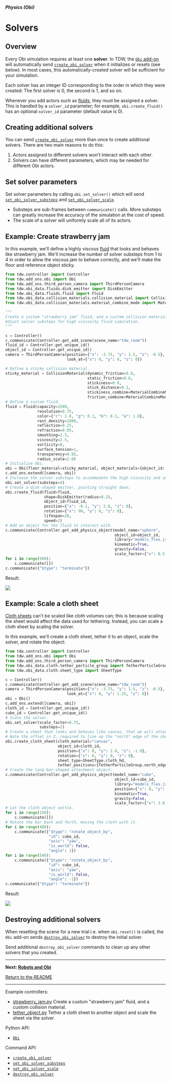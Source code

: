 ##### Physics (Obi)

# Solvers

## Overview

Every Obi simulation requires at least one **solver**. In TDW, the [`Obi` add-on](../../python/add_ons/obi.md) will automatically send [`create_obi_solver`](../../api/command_api.md#create_obi_solver) when it initializes or resets (see below). In most cases, this automatically-created solver will be sufficient for your simulation.

Each solver has an integer ID corresponding to the order in which they were created:  The first solver is 0, the second is 1, and so on. 

Whenever you add actors such as [fluids](fluids.md), they must be assigned a solver. This is handled by a `solver_id` parameter; for example, `obi.create_fluid()` has an optional `solver_id` parameter (default value is 0).

##  Creating additional solvers

You can send [`create_obi_solver`](../../api/command_api.md#create_obi_solver) more than once to create additional solvers. There are two main reasons to do this:

1. Actors assigned to different solvers won't interact with each other.
2. Solvers can have different parameters, which may be needed for different Obi actors.

## Set solver parameters

Set solver parameters by calling `obi.set_solver()` which will send [`set_obi_solver_substeps`](../../api/command_api.md#set_obi_solver_substeps) and [`set_obi_solver_scale`](../../api/command_api.md#set_obi_solver_scale).

- Substeps are sub-frames between `communicate()` calls. More substeps can greatly increase the accuracy of the simulation at the cost of speed.
- The scale of a solver will uniformly scale all of its actors.

## Example: Create strawberry jam

In this example, we'll define a highly viscous [fluid](fluids.md) that looks and behaves like strawberry jam. We'll increase the number of solver substeps from 1 to 4 in order to allow the viscous jam to behave correctly, and we'll make the floor and reference object sticky.

```python
from tdw.controller import Controller
from tdw.add_ons.obi import Obi
from tdw.add_ons.third_person_camera import ThirdPersonCamera
from tdw.obi_data.fluids.disk_emitter import DiskEmitter
from tdw.obi_data.fluids.fluid import Fluid
from tdw.obi_data.collision_materials.collision_material import CollisionMaterial
from tdw.obi_data.collision_materials.material_combine_mode import MaterialCombineMode

"""
Create a custom "strawberry jam" fluid, and a custom collision material.
Adjust solver substeps for high viscosity fluid simulation.
"""

c = Controller()
c.communicate(Controller.get_add_scene(scene_name="tdw_room"))
fluid_id = Controller.get_unique_id()
object_id = Controller.get_unique_id()
camera = ThirdPersonCamera(position={"x": -3.75, "y": 1.5, "z": -0.5},
                           look_at={"x": 0, "y": 0, "z": 0})

# Define a sticky collision material.
sticky_material = CollisionMaterial(dynamic_friction=0.8,
                                    static_friction=0.8,
                                    stickiness=0.9,
                                    stick_distance=0.1,
                                    stickiness_combine=MaterialCombineMode.average,
                                    friction_combine=MaterialCombineMode.average)
# Define a custom fluid.
fluid = Fluid(capacity=1500,
              resolution=0.75,
              color={"r": 1.0, "g": 0.1, "b": 0.1, "a": 1.0},
              rest_density=1000,
              reflection=0.25,
              refraction=0.05,
              smoothing=2.5,
              viscosity=2.5,
              vorticity=0,
              surface_tension=1,
              transparency=0.85,
              radius_scale=2.0)
# Initialize Obi.
obi = Obi(floor_material=sticky_material, object_materials={object_id: sticky_material})
c.add_ons.extend([camera, obi])
# Increase the solver substeps to accommodate the high viscosity and smoothing and make the fluid behave more like jam.
obi.set_solver(substeps=4)
# Create a disk-shaped emitter, pointing straight down.
obi.create_fluid(fluid=fluid,
                 shape=DiskEmitter(radius=0.2),
                 object_id=fluid_id,
                 position={"x": -0.1, "y": 2.0, "z": 0},
                 rotation={"x": 90, "y": 0, "z": 0},
                 lifespan=20,
                 speed=2)
# Add an object for the fluid to interact with.
c.communicate(Controller.get_add_physics_object(model_name="sphere",
                                                object_id=object_id,
                                                library="models_flex.json",
                                                kinematic=True,
                                                gravity=False,
                                                scale_factor={"x": 0.5, "y": 0.5, "z": 0.5}))
for i in range(500):
    c.communicate([])
c.communicate({"$type": "terminate"})
```

Result:

![](images/strawberry_jam.gif)

## Example: Scale a cloth sheet

[Cloth sheets](cloth.md) can't be scaled like cloth volumes can; this is because scaling the sheet would affect the data used for tethering. Instead, you can scale a cloth sheet by scaling the solver.

In this example, we'll create a cloth sheet, tether it to an object, scale the solver, and rotate the object:

```python
from tdw.controller import Controller
from tdw.add_ons.obi import Obi
from tdw.add_ons.third_person_camera import ThirdPersonCamera
from tdw.obi_data.cloth.tether_particle_group import TetherParticleGroup
from tdw.obi_data.cloth.sheet_type import SheetType

c = Controller()
c.communicate(Controller.get_add_scene(scene_name="tdw_room"))
camera = ThirdPersonCamera(position={"x": -3.75, "y": 1.5, "z": -0.5},
                           look_at={"x": 0, "y": 1.25, "z": 0})
obi = Obi()
c.add_ons.extend([camera, obi])
cloth_id = Controller.get_unique_id()
cube_id = Controller.get_unique_id()
# Scale the solver.
obi.set_solver(scale_factor=0.75,
               substeps=2)
# Create a sheet that looks and behaves like canvas, that we will attach to a bar-shaped object.
# Note the offset in Z, required to line up the "north" edge of the sheet with the object.
obi.create_cloth_sheet(cloth_material="canvas",
                       object_id=cloth_id,
                       position={"x": 0, "y": 2.0, "z": -1.0},
                       rotation={"x": 0, "y": 0, "z": 0},
                       sheet_type=SheetType.cloth_hd,
                       tether_positions={TetherParticleGroup.north_edge: cube_id})
# Create the long bar-shaped attachment object.
c.communicate(Controller.get_add_physics_object(model_name="cube",
                                                object_id=cube_id,
                                                library="models_flex.json",
                                                position={"x": 0, "y": 2.0, "z": 0},
                                                kinematic=True,
                                                gravity=False,
                                                scale_factor={"x": 3.0, "y": 0.1, "z": 0.1}))
# Let the cloth object settle.
for i in range(150):
    c.communicate([])
# Rotate the bar back and forth, moving the cloth with it.
for i in range(480):
    c.communicate({"$type": "rotate_object_by",
                   "id": cube_id,
                   "axis": "yaw",
                   "is_world": False,
                   "angle": 1})
for i in range(540):
    c.communicate({"$type": "rotate_object_by",
                   "id": cube_id,
                   "axis": "yaw",
                   "is_world": False,
                   "angle": -1})
c.communicate({"$type": "terminate"})
```

Result:

![](images/tether_object.gif)

## Destroying additional solvers

When resetting the scene for a new trial i.e. when `obi.reset()` is called, the `Obi` add-on sends [`destroy_obi_solver`](../../api/command_api.md#destroy_obi_solver) to destroy the initial solver. 

Send additional `destroy_obi_solver` commands to clean up any other solvers that you created.

***

**Next: [Robots and Obi](robots.md)**

[Return to the README](../../../README.md)

***

Example controllers:

- [strawberry_jam.py](https://github.com/threedworld-mit/tdw/blob/master/Python/example_controllers/obi/strawberry_jam.py) Create a custom "strawberry jam" fluid, and a custom collision material.
- [tether_object.py](https://github.com/threedworld-mit/tdw/blob/master/Python/example_controllers/obi/tether_object.py) Tether a cloth sheet to another object and scale the sheet via the solver.

Python API:

- [`Obi`](../../python/add_ons/obi.md)

Command API:

- [`create_obi_solver`](../../api/command_api.md#create_obi_solver)
- [`set_obi_solver_substeps`](../../api/command_api.md#set_obi_solver_substeps)
- [`set_obi_solver_scale`](../../api/command_api.md#set_obi_solver_scale)
- [`destroy_obi_solver`](../../api/command_api.md#destroy_obi_solver)
